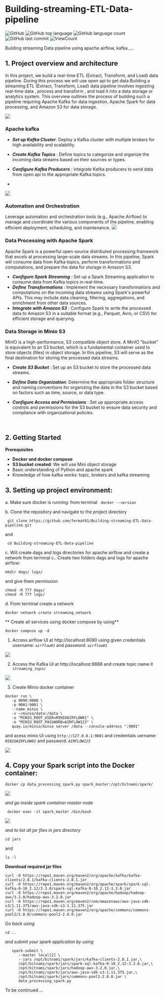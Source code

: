 # Building-streaming-ETL-Data-pipeline


![GitHub](https://img.shields.io/github/license/fermat01/Building-streaming-Data-pipeline?style=flat)
![GitHub top language](https://img.shields.io/github/languages/top/fermat01/Building-streaming-Data-pipeline?style=flat)
![GitHub language count](https://img.shields.io/github/languages/count/fermat01/Building-streaming-Data-pipeline?style=flat)
![GitHub last commit](https://img.shields.io/github/last-commit/fermat01/Building-streaming-Data-pipeline?style=flat)
![ViewCount](https://views.whatilearened.today/views/github/fermat01/Building-streaming-Data-pipeline.svg?cache=remove)




Building streaming Data pipeline using apache airflow, kafka ,...



## 1. Project overview and  architecture


In this project, we build a real-time ETL (Extract, Transform, and Load) data pipeline.  During this process we will use open api to get data Building a streaming ETL (Extract, Transform, Load) data pipeline involves ingesting real-time data , process and transform , and load it into a data storage or analytics system. This overview outlines the process of building such a pipeline requiring Apache Kafka for data ingestion, Apache Spark for data processing, and Amazon S3 for data storage. 


<img src="images/streaming-architect.gif" > 


### Apache kafka 

- ***Set up Kafka Cluster***: Deploy a Kafka cluster with multiple brokers for high availability and scalability.

- ***Create Kafka Topics*** : Define topics to categorize and organize the incoming data streams based on their sources or types.
- ***Configure Kafka Producers*** : integrate Kafka producers to send data from open api to the appropriate Kafka topics.
- 
<img src="images/DataInKafka.gif" > 

  
### Automation and Orchestration

Leverage automation and orchestration tools (e.g., Apache Airflow) to manage and coordinate the various components of the pipeline, enabling efficient deployment, scheduling, and maintenance.
<img src="images/airflow-streaming.png" > 


### Data Processing with Apache Spark

Apache Spark is a powerful open-source distributed processing framework that excels at processing large-scale data streams. In this pipeline, Spark will consume data from Kafka topics, perform transformations and computations, and prepare the data for storage in Amazon S3.

- ***Configure Spark Streaming*** : Set up a Spark Streaming application to consume data from Kafka topics in real-time.
- ***Define Transformations*** : Implement the necessary transformations and computations on the incoming data streams using Spark's powerful APIs. This may include data cleaning, filtering, aggregations, and enrichment from other data sources.
- ***Integrate with Amazon S3*** : Configure Spark to write the processed data to Amazon S3 in a suitable format (e.g., Parquet, Avro, or CSV) for efficient storage and querying.

### Data Storage in Minio S3
MinIO is a high-performance, S3 compatible object store. A MinIO "bucket" is equivalent to an S3 bucket, which is a fundamental container used to store objects (files) in object storage. In this pipeline, S3 will serve as the final destination for storing the processed data streams.

- ***Create S3 Bucket*** : Set up an S3 bucket to store the processed data streams.
- ***Define Data Organization***: Determine the appropriate folder structure and naming conventions for organizing the data in the S3 bucket based on factors such as time, source, or data type.

- ***Configure Access and Permissions*** : Set up appropriate access controls and permissions for the S3 bucket to ensure data security and compliance with organizational policies.





 <br />


## 2. Getting Started

**Prerequisites**

 - **Docker and docker compose** 
 - **S3 bucket created**: We will use Mini object storage
 -  Basic understanding of Python and apache spark
 -  Knowledge of how kafka works: topic, brokers and kafka streaming





## 3. Setting up project environment:

a. Make sure docker is running: from terminal ``` docker --version```


b. Clone the repository and navigate to the project directory


```
 git clone https://github.com/fermat01/Building-streaming-ETL-Data-pipeline.git
 ```
and 


```
 cd Building-streaming-ETL-Data-pipeline
 ```
c. Will create dags and logs directories for apache airflow and create a network from terminal
c.. Create two folders dags and logs for apache airflow:

```
mkdir dags/ logs/
```
and give them permission


```
chmod -R 777 dags/
chmod -R 777 logs/
```

d. From terminal create a network
```
docker network create streaming_network
```

** Create all services using docker compose by using**

```
docker compose up -d 

```
1.  Access airflow UI at http://localhost:8080 using given credentials username: *``` airflow01 ```* and password: *``` airflow01 ```*

<img src="images/airflow-ui.gif" > 


2.  Access the Kafka UI at http://localhost:8888 and  create topic name it   *``` streaming_topic```*
   
<img src="images/kafka-ui.gif" > 

3.  Create Minio docker container

```  
docker run \
   -p 9090:9000 \
   -p 9001:9001 \
   --name minio \
   -v ~/minio/data:/data \
   -e "MINIO_ROOT_USER=MINIOAIRFLOW01" \
   -e "MINIO_ROOT_PASSWORD=AIRFLOW123" \
   quay.io/minio/minio server /data --console-address ":9001"
```
 and acess minio  UI using ``` http://127.0.0.1:9001 ``` and credentials uername: *``` MINIOAIRFLOW01 ```* and password: *``` AIRFLOW123 ```*


 <img src="images/minio-ui.gif" > 

## 4. Copy your Spark script into the Docker container:
```
docker cp data_processing_spark.py spark_master:/opt/bitnami/spark/
```
 <img src="images/copy-spark-file-to-container.png" > 

*and go inside spark container master node*

```
 docker exec -it spark_master /bin/bash
```
 <img src="images/inside-spark-container.png" > 

*and to list all jar files in jars directory*

```
cd jars
```

and 
```
ls -l
```

 **Download required jar files**
   
   ```
curl -O https://repo1.maven.org/maven2/org/apache/kafka/kafka-clients/2.8.1/kafka-clients-2.8.1.jar
curl -O https://repo1.maven.org/maven2/org/apache/spark/spark-sql-kafka-0-10_2.12/3.3.0/spark-sql-kafka-0-10_2.12-3.3.0.jar
curl -O https://repo1.maven.org/maven2/org/apache/hadoop/hadoop-aws/3.2.0/hadoop-aws-3.2.0.jar
curl -O https://repo1.maven.org/maven2/com/amazonaws/aws-java-sdk-s3/1.11.375/aws-java-sdk-s3-1.11.375.jar
curl -O https://repo1.maven.org/maven2/org/apache/commons/commons-pool2/2.8.0/commons-pool2-2.8.0.jar

   ```

*Go back using*

 ```
 cd ..
  ```
  *and submit your spark application by using*

```
   spark-submit \
      --master local[2] \
      --jars /opt/bitnami/spark/jars/kafka-clients-2.8.1.jar,\
      /opt/bitnami/spark/jars/spark-sql-kafka-0-10_2.12-3.3.0.jar,\
      /opt/bitnami/spark/jars/hadoop-aws-3.2.0.jar,\
      /opt/bitnami/spark/jars/aws-java-sdk-s3-1.11.375.jar,\
      /opt/bitnami/spark/jars/commons-pool2-2.8.0.jar \
      data_processing_spark.py

```










To be continued ...



<!---

spark-submit \\
--master local[2] \\
--jars /opt/bitnami/spark/jars/kafka-clients-2.8.1.jar,\\
/opt/bitnami/spark/jars/spark-sql-kafka-0-10_2.12-3.3.0.jar,\\
/opt/bitnami/spark/jars/hadoop-aws-3.2.0.jar,\\
/opt/bitnami/spark/jars/aws-java-sdk-s3-1.11.375.jar,\\
/opt/bitnami/spark/jars/commons-pool2-2.8.0.jar \\
data_processing_spark.py

spark-submit \
  --master local[*] \
  --jars /opt/bitnami/spark/jars/kafka-clients-2.8.1.jar,/opt/bitnami/spark/jars/spark-sql-kafka-0-10_2.12-3.3.0.jar,/opt/bitnami/spark/jars/hadoop-aws-3.2.0.jar,/opt/bitnami/spark/jars/spark/jars/aws-java-sdk-s3-1.11.375.jar,/opt/bitnami/spark/jars/commons-pool2-2.8.0.jar\
  test.py

--->